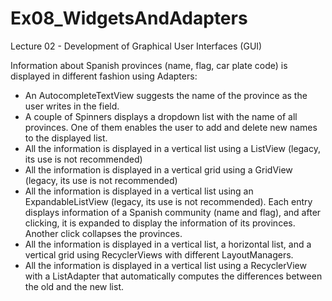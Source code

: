 # Ex08_WidgetsAndAdapters
Lecture 02 - Development of Graphical User Interfaces (GUI)

Information about Spanish provinces (name, flag, car plate code) is displayed in different fashion using Adapters:
- An AutocompleteTextView suggests the name of the province as the user writes in the field.
- A couple of Spinners displays a dropdown list with the name of all provinces. One of them enables the user to add and delete new names to the displayed list.
- All the information is displayed in a vertical list using a ListView (legacy, its use is not recommended)
- All the information is displayed in a vertical grid using a GridView (legacy, its use is not recommended)
- All the information is displayed in a vertical list using an ExpandableListView (legacy, its use is not recommended). Each entry displays information of a Spanish community (name and flag), and after clicking, it is expanded to display the information of its provinces. Another click collapses the provinces.
- All the information is displayed in a vertical list, a horizontal list, and a vertical grid using RecyclerViews with different LayoutManagers.
- All the information is displayed in a vertical list using a RecyclerView with a ListAdapter that automatically computes the differences between the old and the new list.